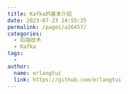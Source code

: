 ```yaml
---
title: Kafka的基本介绍
date: 2023-07-23 14:55:25
permalink: /pages/a26457/
categories:
  - 后端技术
  - Kafka
tags:
  - 
author: 
  name: erlangtui
  link: https://github.com/erlangtui
---
```

<!-- Kafka史上最详细原理总结分为上下两部分，承上启下
--------------------------

[Kafka史上最详细原理总结上](https://www.jianshu.com/p/734cf729d77b)
=========================================================

[Kafka史上最详细原理总结下](https://www.jianshu.com/p/acf010e67a19)
=========================================================

Kafka
-----

Kafka是最初由Linkedin公司开发，是一个分布式、支持分区的（partition）、多副本的（replica），基于zookeeper协调的分布式消息系统，它的最大的特性就是可以实时的处理大量数据以满足各种需求场景：比如基于hadoop的批处理系统、低延迟的实时系统、storm/Spark流式处理引擎，web/nginx日志、访问日志，消息服务等等，用scala语言编写，Linkedin于2010年贡献给了Apache基金会并成为顶级开源 项目。

1.前言
----

消息队列的性能好坏，其文件存储机制设计是衡量一个消息队列服务技术水平和最关键指标之一。下面将从Kafka文件存储机制和物理结构角度，分析Kafka是如何实现高效文件存储，及实际应用效果。

**1.1 Kafka的特性:**

*   高吞吐量、低延迟：kafka每秒可以处理几十万条消息，它的延迟最低只有几毫秒，每个topic可以分多个partition, consumer group 对partition进行consume操作。
    
*   可扩展性：kafka集群支持热扩展
    
*   持久性、可靠性：消息被持久化到本地磁盘，并且支持数据备份防止数据丢失
    
*   容错性：允许集群中节点失败（若副本数量为n,则允许n-1个节点失败）
    
*   高并发：支持数千个客户端同时读写
    

**1.2 Kafka的使用场景：**

*   日志收集：一个公司可以用Kafka可以收集各种服务的log，通过kafka以统一接口服务的方式开放给各种consumer，例如hadoop、Hbase、Solr等。
    
*   消息系统：解耦和生产者和消费者、缓存消息等。
    
*   用户活动跟踪：Kafka经常被用来记录web用户或者app用户的各种活动，如浏览网页、搜索、点击等活动，这些活动信息被各个服务器发布到kafka的topic中，然后订阅者通过订阅这些topic来做实时的监控分析，或者装载到hadoop、数据仓库中做离线分析和挖掘。
    
*   运营指标：Kafka也经常用来记录运营监控数据。包括收集各种分布式应用的数据，生产各种操作的集中反馈，比如报警和报告。
    
*   流式处理：比如spark streaming和storm
    
*   事件源
    

**1.3 Kakfa的设计思想**

*   Kakfa Broker Leader的选举：Kakfa Broker集群受Zookeeper管理。所有的Kafka Broker节点一起去Zookeeper上注册一个临时节点，因为只有一个Kafka Broker会注册成功，其他的都会失败，所以这个成功在Zookeeper上注册临时节点的这个Kafka Broker会成为Kafka Broker Controller，其他的Kafka broker叫Kafka Broker follower。（这个过程叫Controller在ZooKeeper注册Watch）。这个Controller会监听其他的Kafka Broker的所有信息，如果这个kafka broker controller宕机了，在zookeeper上面的那个临时节点就会消失，此时所有的kafka broker又会一起去Zookeeper上注册一个临时节点，因为只有一个Kafka Broker会注册成功，其他的都会失败，所以这个成功在Zookeeper上注册临时节点的这个Kafka Broker会成为Kafka Broker Controller，其他的Kafka broker叫Kafka Broker follower。例如：一旦有一个broker宕机了，这个kafka broker controller会读取该宕机broker上所有的partition在zookeeper上的状态，并选取ISR列表中的一个replica作为partition leader（如果ISR列表中的replica全挂，选一个幸存的replica作为leader; 如果该partition的所有的replica都宕机了，则将新的leader设置为-1，等待恢复，等待ISR中的任一个Replica“活”过来，并且选它作为Leader；或选择第一个“活”过来的Replica（不一定是ISR中的）作为Leader），这个broker宕机的事情，kafka controller也会通知zookeeper，zookeeper就会通知其他的kafka broker。

这里曾经发生过一个bug，TalkingData使用Kafka0.8.1的时候，kafka controller在Zookeeper上注册成功后，它和Zookeeper通信的timeout时间是6s，也就是如果kafka controller如果有6s中没有和Zookeeper做心跳，那么Zookeeper就认为这个kafka controller已经死了，就会在Zookeeper上把这个临时节点删掉，那么其他Kafka就会认为controller已经没了，就会再次抢着注册临时节点，注册成功的那个kafka broker成为controller，然后，之前的那个kafka controller就需要各种shut down去关闭各种节点和事件的监听。但是当kafka的读写流量都非常巨大的时候，TalkingData的一个bug是，由于网络等原因，kafka controller和Zookeeper有6s中没有通信，于是重新选举出了一个新的kafka controller，但是原来的controller在shut down的时候总是不成功，这个时候producer进来的message由于Kafka集群中存在两个kafka controller而无法落地。导致数据淤积。

这里曾经还有一个bug，TalkingData使用Kafka0.8.1的时候，当ack=0的时候，表示producer发送出去message，只要对应的kafka broker topic partition leader接收到的这条message，producer就返回成功，不管partition leader 是否真的成功把message真正存到kafka。当ack=1的时候，表示producer发送出去message，同步的把message存到对应topic的partition的leader上，然后producer就返回成功，partition leader异步的把message同步到其他partition replica上。当ack=all或-1，表示producer发送出去message，同步的把message存到对应topic的partition的leader和对应的replica上之后，才返回成功。但是如果某个kafka controller 切换的时候，会导致partition leader的切换（老的 kafka controller上面的partition leader会选举到其他的kafka broker上）,但是这样就会导致丢数据。

*   Consumergroup：各个consumer（consumer 线程）可以组成一个组（Consumer group ），partition中的每个message只能被组（Consumer group ）中的一个consumer（consumer 线程）消费，如果一个message可以被多个consumer（consumer 线程）消费的话，那么这些consumer必须在不同的组。Kafka不支持一个partition中的message由两个或两个以上的同一个consumer group下的consumer thread来处理，除非再启动一个新的consumer group。所以如果想同时对一个topic做消费的话，启动多个consumer group就可以了，但是要注意的是，这里的多个consumer的消费都必须是顺序读取partition里面的message，新启动的consumer默认从partition队列最头端最新的地方开始阻塞的读message。它不能像AMQ那样可以多个BET作为consumer去互斥的（for update悲观锁）并发处理message，这是因为多个BET去消费一个Queue中的数据的时候，由于要保证不能多个线程拿同一条message，所以就需要行级别悲观所（for update）,这就导致了consume的性能下降，吞吐量不够。而kafka为了保证吞吐量，只允许同一个consumer group下的一个consumer线程去访问一个partition。如果觉得效率不高的时候，可以加partition的数量来横向扩展，那么再加新的consumer thread去消费。如果想多个不同的业务都需要这个topic的数据，起多个consumer group就好了，大家都是顺序的读取message，offsite的值互不影响。这样没有锁竞争，充分发挥了横向的扩展性，吞吐量极高。这也就形成了分布式消费的概念。
    
    当启动一个consumer group去消费一个topic的时候，无论topic里面有多个少个partition，无论我们consumer group里面配置了多少个consumer thread，这个consumer group下面的所有consumer thread一定会消费全部的partition；即便这个consumer group下只有一个consumer thread，那么这个consumer thread也会去消费所有的partition。因此，最优的设计就是，consumer group下的consumer thread的数量等于partition数量，这样效率是最高的。
    
    同一partition的一条message只能被同一个Consumer Group内的一个Consumer消费。不能够一个consumer group的多个consumer同时消费一个partition。
    
    一个consumer group下，无论有多少个consumer，这个consumer group一定回去把这个topic下所有的partition都消费了。当consumer group里面的consumer数量小于这个topic下的partition数量的时候，如下图groupA,groupB，就会出现一个conusmer thread消费多个partition的情况，总之是这个topic下的partition都会被消费。如果consumer group里面的consumer数量等于这个topic下的partition数量的时候，如下图groupC，此时效率是最高的，每个partition都有一个consumer thread去消费。当consumer group里面的consumer数量大于这个topic下的partition数量的时候，如下图GroupD，就会有一个consumer thread空闲。因此，我们在设定consumer group的时候，只需要指明里面有几个consumer数量即可，无需指定对应的消费partition序号，consumer会自动进行rebalance。
    
    多个Consumer Group下的consumer可以消费同一条message，但是这种消费也是以o（1）的方式顺序的读取message去消费,，所以一定会重复消费这批message的，不能向AMQ那样多个BET作为consumer消费（对message加锁，消费的时候不能重复消费message）
    
*   Consumer Rebalance的触发条件：（1）Consumer增加或删除会触发 Consumer Group的Rebalance（2）Broker的增加或者减少都会触发 Consumer Rebalance
    
*   Consumer： Consumer处理partition里面的message的时候是o（1）顺序读取的。所以必须维护着上一次读到哪里的offsite信息。high level API,offset存于Zookeeper中，low level API的offset由自己维护。一般来说都是使用high level api的。Consumer的delivery gurarantee，默认是读完message先commmit再处理message，autocommit默认是true，这时候先commit就会更新offsite+1，一旦处理失败，offsite已经+1，这个时候就会丢message；也可以配置成读完消息处理再commit，这种情况下consumer端的响应就会比较慢的，需要等处理完才行。
    

一般情况下，一定是一个consumer group处理一个topic的message。Best Practice是这个consumer group里面consumer的数量等于topic里面partition的数量，这样效率是最高的，一个consumer thread处理一个partition。如果这个consumer group里面consumer的数量小于topic里面partition的数量，就会有consumer thread同时处理多个partition（这个是kafka自动的机制，我们不用指定），但是总之这个topic里面的所有partition都会被处理到的。。如果这个consumer group里面consumer的数量大于topic里面partition的数量，多出的consumer thread就会闲着啥也不干，剩下的是一个consumer thread处理一个partition，这就造成了资源的浪费，因为一个partition不可能被两个consumer thread去处理。所以我们线上的分布式多个service服务，每个service里面的kafka consumer数量都小于对应的topic的partition数量，但是所有服务的consumer数量只和等于partition的数量，这是因为分布式service服务的所有consumer都来自一个consumer group，如果来自不同的consumer group就会处理重复的message了（同一个consumer group下的consumer不能处理同一个partition，不同的consumer group可以处理同一个topic，那么都是顺序处理message，一定会处理重复的。一般这种情况都是两个不同的业务逻辑，才会启动两个consumer group来处理一个topic）。

如果producer的流量增大，当前的topic的parition数量=consumer数量，这时候的应对方式就是很想扩展：增加topic下的partition，同时增加这个consumer group下的consumer。

![](https://upload-images.jianshu.io/upload_images/13587608-7ced95a31c934e65)

image

*   Delivery Mode : Kafka producer 发送message不用维护message的offsite信息，因为这个时候，offsite就相当于一个自增id，producer就尽管发送message就好了。而且Kafka与AMQ不同，AMQ大都用在处理业务逻辑上，而Kafka大都是日志，所以Kafka的producer一般都是大批量的batch发送message，向这个topic一次性发送一大批message，load balance到一个partition上，一起插进去，offsite作为自增id自己增加就好。但是Consumer端是需要维护这个partition当前消费到哪个message的offsite信息的，这个offsite信息，high level api是维护在Zookeeper上，low level api是自己的程序维护。（Kafka管理界面上只能显示high level api的consumer部分，因为low level api的partition offsite信息是程序自己维护，kafka是不知道的，无法在管理界面上展示 ）当使用high level api的时候，先拿message处理，再定时自动commit offsite+1（也可以改成手动）, 并且kakfa处理message是没有锁操作的。因此如果处理message失败，此时还没有commit offsite+1，当consumer thread重启后会重复消费这个message。但是作为高吞吐量高并发的实时处理系统，at least once的情况下，至少一次会被处理到，是可以容忍的。如果无法容忍，就得使用low level api来自己程序维护这个offsite信息，那么想什么时候commit offsite+1就自己搞定了。
    
*   Topic & Partition：Topic相当于传统消息系统MQ中的一个队列queue，producer端发送的message必须指定是发送到哪个topic，但是不需要指定topic下的哪个partition，因为kafka会把收到的message进行load balance，均匀的分布在这个topic下的不同的partition上（ hash(message) % \[broker数量\] ）。物理上存储上，这个topic会分成一个或多个partition，每个partiton相当于是一个子queue。在物理结构上，每个partition对应一个物理的目录（文件夹），文件夹命名是\[topicname\]_\[partition\]_\[序号\]，一个topic可以有无数多的partition，根据业务需求和数据量来设置。在kafka配置文件中可随时更高num.partitions参数来配置更改topic的partition数量，在创建Topic时通过参数指定parittion数量。Topic创建之后通过Kafka提供的工具也可以修改partiton数量。
    
    一般来说，（1）一个Topic的Partition数量大于等于Broker的数量，可以提高吞吐率。（2）同一个Partition的Replica尽量分散到不同的机器，高可用。
    
    当add a new partition的时候，partition里面的message不会重新进行分配，原来的partition里面的message数据不会变，新加的这个partition刚开始是空的，随后进入这个topic的message就会重新参与所有partition的load balance
    
*   Partition Replica：每个partition可以在其他的kafka broker节点上存副本，以便某个kafka broker节点宕机不会影响这个kafka集群。存replica副本的方式是按照kafka broker的顺序存。例如有5个kafka broker节点，某个topic有3个partition，每个partition存2个副本，那么partition1存broker1,broker2，partition2存broker2,broker3。。。以此类推（replica副本数目不能大于kafka broker节点的数目，否则报错。这里的replica数其实就是partition的副本总数，其中包括一个leader，其他的就是copy副本）。这样如果某个broker宕机，其实整个kafka内数据依然是完整的。但是，replica副本数越高，系统虽然越稳定，但是回来带资源和性能上的下降；replica副本少的话，也会造成系统丢数据的风险。
    
    （1）怎样传送消息：producer先把message发送到partition leader，再由leader发送给其他partition follower。（如果让producer发送给每个replica那就太慢了）
    
    （2）在向Producer发送ACK前需要保证有多少个Replica已经收到该消息：根据ack配的个数而定
    
    （3）怎样处理某个Replica不工作的情况：如果这个部工作的partition replica不在ack列表中，就是producer在发送消息到partition leader上，partition leader向partition follower发送message没有响应而已，这个不会影响整个系统，也不会有什么问题。如果这个不工作的partition replica在ack列表中的话，producer发送的message的时候会等待这个不工作的partition replca写message成功，但是会等到time out，然后返回失败因为某个ack列表中的partition replica没有响应，此时kafka会自动的把这个部工作的partition replica从ack列表中移除，以后的producer发送message的时候就不会有这个ack列表下的这个部工作的partition replica了。
    
    （4）怎样处理Failed Replica恢复回来的情况：如果这个partition replica之前不在ack列表中，那么启动后重新受Zookeeper管理即可，之后producer发送message的时候，partition leader会继续发送message到这个partition follower上。如果这个partition replica之前在ack列表中，此时重启后，需要把这个partition replica再手动加到ack列表中。（ack列表是手动添加的，出现某个部工作的partition replica的时候自动从ack列表中移除的）
    
*   Partition leader与follower：partition也有leader和follower之分。leader是主partition，producer写kafka的时候先写partition leader，再由partition leader push给其他的partition follower。partition leader与follower的信息受Zookeeper控制，一旦partition leader所在的broker节点宕机，zookeeper会冲其他的broker的partition follower上选择follower变为parition leader。
    
*   Topic分配partition和partition replica的算法：（1）将Broker（size=n）和待分配的Partition排序。（2）将第i个Partition分配到第（i%n）个Broker上。（3）将第i个Partition的第j个Replica分配到第（(i + j) % n）个Broker上
    
*   消息投递可靠性
    

一个消息如何算投递成功，Kafka提供了三种模式：

*   第一种是啥都不管，发送出去就当作成功，这种情况当然不能保证消息成功投递到broker；
    
*   第二种是Master-Slave模型，只有当Master和所有Slave都接收到消息时，才算投递成功，这种模型提供了最高的投递可靠性，但是损伤了性能；
    
*   第三种模型，即只要Master确认收到消息就算投递成功；实际使用时，根据应用特性选择，绝大多数情况下都会中和可靠性和性能选择第三种模型
    
    消息在broker上的可靠性，因为消息会持久化到磁盘上，所以如果正常stop一个broker，其上的数据不会丢失；但是如果不正常stop，可能会使存在页面缓存来不及写入磁盘的消息丢失，这可以通过配置flush页面缓存的周期、阈值缓解，但是同样会频繁的写磁盘会影响性能，又是一个选择题，根据实际情况配置。
    
    消息消费的可靠性，Kafka提供的是“At least once”模型，因为消息的读取进度由offset提供，offset可以由消费者自己维护也可以维护在zookeeper里，但是当消息消费后consumer挂掉，offset没有即时写回，就有可能发生重复读的情况，这种情况同样可以通过调整commit offset周期、阈值缓解，甚至消费者自己把消费和commit offset做成一个事务解决，但是如果你的应用不在乎重复消费，那就干脆不要解决，以换取最大的性能。
    
*   Partition ack：当ack=1，表示producer写partition leader成功后，broker就返回成功，无论其他的partition follower是否写成功。当ack=2，表示producer写partition leader和其他一个follower成功的时候，broker就返回成功，无论其他的partition follower是否写成功。当ack=-1\[parition的数量\]的时候，表示只有producer全部写成功的时候，才算成功，kafka broker才返回成功信息。这里需要注意的是，如果ack=1的时候，一旦有个broker宕机导致partition的follower和leader切换，会导致丢数据。
    
    ![](https://upload-images.jianshu.io/upload_images/13587608-e9c9611818b76d97)
    
    image
    

![](https://upload-images.jianshu.io/upload_images/13587608-9a78284fa93c52dc)

image

*   message状态：在Kafka中，消息的状态被保存在consumer中，broker不会关心哪个消息被消费了被谁消费了，只记录一个offset值（指向partition中下一个要被消费的消息位置），这就意味着如果consumer处理不好的话，broker上的一个消息可能会被消费多次。
    
*   message持久化：Kafka中会把消息持久化到本地文件系统中，并且保持o(1)极高的效率。我们众所周知IO读取是非常耗资源的性能也是最慢的，这就是为了数据库的瓶颈经常在IO上，需要换SSD硬盘的原因。但是Kafka作为吞吐量极高的MQ，却可以非常高效的message持久化到文件。这是因为Kafka是顺序写入o（1）的时间复杂度，速度非常快。也是高吞吐量的原因。由于message的写入持久化是顺序写入的，因此message在被消费的时候也是按顺序被消费的，保证partition的message是顺序消费的。一般的机器,单机每秒100k条数据。
    
*   message有效期：Kafka会长久保留其中的消息，以便consumer可以多次消费，当然其中很多细节是可配置的。
    
*   Produer : Producer向Topic发送message，不需要指定partition，直接发送就好了。kafka通过partition ack来控制是否发送成功并把信息返回给producer，producer可以有任意多的thread，这些kafka服务器端是不care的。Producer端的delivery guarantee默认是At least once的。也可以设置Producer异步发送实现At most once。Producer可以用主键幂等性实现Exactly once
    
*   Kafka高吞吐量： Kafka的高吞吐量体现在读写上，分布式并发的读和写都非常快，写的性能体现在以o(1)的时间复杂度进行顺序写入。读的性能体现在以o(1)的时间复杂度进行顺序读取， 对topic进行partition分区，consume group中的consume线程可以以很高能性能进行顺序读。
    
*   Kafka delivery guarantee(message传送保证)：（1）At most once消息可能会丢，绝对不会重复传输；（2）At least once 消息绝对不会丢，但是可能会重复传输；（3）Exactly once每条信息肯定会被传输一次且仅传输一次，这是用户想要的。
    
*   批量发送：Kafka支持以消息集合为单位进行批量发送，以提高push效率。
    
*   push-and-pull : Kafka中的Producer和consumer采用的是push-and-pull模式，即Producer只管向broker push消息，consumer只管从broker pull消息，两者对消息的生产和消费是异步的。
    
*   Kafka集群中broker之间的关系：不是主从关系，各个broker在集群中地位一样，我们可以随意的增加或删除任何一个broker节点。
    
*   负载均衡方面： Kafka提供了一个 metadata API来管理broker之间的负载（对Kafka0.8.x而言，对于0.7.x主要靠zookeeper来实现负载均衡）。
    
*   同步异步：Producer采用异步push方式，极大提高Kafka系统的吞吐率（可以通过参数控制是采用同步还是异步方式）。
    
*   分区机制partition：Kafka的broker端支持消息分区partition，Producer可以决定把消息发到哪个partition，在一个partition 中message的顺序就是Producer发送消息的顺序，一个topic中可以有多个partition，具体partition的数量是可配置的。partition的概念使得kafka作为MQ可以横向扩展，吞吐量巨大。partition可以设置replica副本，replica副本存在不同的kafka broker节点上，第一个partition是leader,其他的是follower，message先写到partition leader上，再由partition leader push到parition follower上。所以说kafka可以水平扩展，也就是扩展partition。
    
*   离线数据装载：Kafka由于对可拓展的数据持久化的支持，它也非常适合向Hadoop或者数据仓库中进行数据装载。
    
*   实时数据与离线数据：kafka既支持离线数据也支持实时数据，因为kafka的message持久化到文件，并可以设置有效期，因此可以把kafka作为一个高效的存储来使用，可以作为离线数据供后面的分析。当然作为分布式实时消息系统，大多数情况下还是用于实时的数据处理的，但是当cosumer消费能力下降的时候可以通过message的持久化在淤积数据在kafka。
    
*   插件支持：现在不少活跃的社区已经开发出不少插件来拓展Kafka的功能，如用来配合Storm、Hadoop、flume相关的插件。
    
*   解耦: 相当于一个MQ，使得Producer和Consumer之间异步的操作，系统之间解耦
    
*   冗余: replica有多个副本，保证一个broker node宕机后不会影响整个服务
    
*   扩展性: broker节点可以水平扩展，partition也可以水平增加，partition replica也可以水平增加
    
*   峰值: 在访问量剧增的情况下，kafka水平扩展, 应用仍然需要继续发挥作用
    
*   可恢复性: 系统的一部分组件失效时，由于有partition的replica副本，不会影响到整个系统。
    
*   顺序保证性：由于kafka的producer的写message与consumer去读message都是顺序的读写，保证了高效的性能。
    
*   缓冲：由于producer那面可能业务很简单，而后端consumer业务会很复杂并有数据库的操作，因此肯定是producer会比consumer处理速度快，如果没有kafka，producer直接调用consumer，那么就会造成整个系统的处理速度慢，加一层kafka作为MQ，可以起到缓冲的作用。
    
*   异步通信：作为MQ，Producer与Consumer异步通信
    

2.Kafka文件存储机制
-------------

2.1 Kafka部分名词解释如下：
------------------

```
 Kafka中发布订阅的对象是topic。我们可以为每类数据创建一个topic，把向topic发布消息的客户端称作producer，从topic订阅消息的客户端称作consumer。Producers和consumers可以同时从多个topic读写数据。一个kafka集群由一个或多个broker服务器组成，它负责持久化和备份具体的kafka消息。

```

*   Broker：Kafka节点，一个Kafka节点就是一个broker，多个broker可以组成一个Kafka集群。
*   Topic：一类消息，消息存放的目录即主题，例如page view日志、click日志等都可以以topic的形式存在，Kafka集群能够同时负责多个topic的分发。
*   Partition：topic物理上的分组，一个topic可以分为多个partition，每个partition是一个有序的队列
*   Segment：partition物理上由多个segment组成，每个Segment存着message信息
*   Producer : 生产message发送到topic
*   Consumer : 订阅topic消费message, consumer作为一个线程来消费
*   Consumer Group：一个Consumer Group包含多个consumer, 这个是预先在配置文件中配置好的。各个consumer（consumer 线程）可以组成一个组（Consumer group ），partition中的每个message只能被组（Consumer group ） 中的一个consumer（consumer 线程 ）消费，如果一个message可以被多个consumer（consumer 线程 ） 消费的话，那么这些consumer必须在不同的组。Kafka不支持一个partition中的message由两个或两个以上的consumer thread来处理，即便是来自不同的consumer group的也不行。它不能像AMQ那样可以多个BET作为consumer去处理message，这是因为多个BET去消费一个Queue中的数据的时候，由于要保证不能多个线程拿同一条message，所以就需要行级别悲观所（for update）,这就导致了consume的性能下降，吞吐量不够。而kafka为了保证吞吐量，只允许一个consumer线程去访问一个partition。如果觉得效率不高的时候，可以加partition的数量来横向扩展，那么再加新的consumer thread去消费。这样没有锁竞争，充分发挥了横向的扩展性，吞吐量极高。这也就形成了分布式消费的概念。

\*\*2.2 kafka一些原理概念 \*\*

**_1.持久化_**

kafka使用文件存储消息(append only log),这就直接决定kafka在性能上严重依赖文件系统的本身特性.且无论任何OS下,对文件系统本身的优化是非常艰难的.文件缓存/直接内存映射等是常用的手段.因为kafka是对日志文件进行append操作,因此磁盘检索的开支是较小的;同时为了减少磁盘写入的次数,broker会将消息暂时buffer起来,当消息的个数(或尺寸)达到一定阀值时,再flush到磁盘,这样减少了磁盘IO调用的次数.对于kafka而言,较高性能的磁盘,将会带来更加直接的性能提升.

**_2.性能_**

除磁盘IO之外,我们还需要考虑网络IO,这直接关系到kafka的吞吐量问题.kafka并没有提供太多高超的技巧;对于producer端,可以将消息buffer起来,当消息的条数达到一定阀值时,批量发送给broker;对于consumer端也是一样,批量fetch多条消息.不过消息量的大小可以通过配置文件来指定.对于kafka broker端,似乎有个sendfile系统调用可以潜在的提升网络IO的性能:将文件的数据映射到系统内存中,socket直接读取相应的内存区域即可,而无需进程再次copy和交换(这里涉及到"磁盘IO数据"/"内核内存"/"进程内存"/"网络缓冲区",多者之间的数据copy).

其实对于producer/consumer/broker三者而言,CPU的开支应该都不大,因此启用消息压缩机制是一个良好的策略;压缩需要消耗少量的CPU资源,不过对于kafka而言,网络IO更应该需要考虑.可以将任何在网络上传输的消息都经过压缩.kafka支持gzip/snappy等多种压缩方式.

**_3.负载均衡_**

kafka集群中的任何一个broker,都可以向producer提供metadata信息,这些metadata中包含"集群中存活的servers列表"/"partitions leader列表"等信息(请参看zookeeper中的节点信息). 当producer获取到metadata信息之后, producer将会和Topic下所有partition leader保持socket连接;消息由producer直接通过socket发送到broker,中间不会经过任何"路由层".

异步发送，将多条消息暂且在客户端buffer起来,并将他们批量发送到broker;小数据IO太多,会拖慢整体的网络延迟,批量延迟发送事实上提升了网络效率;不过这也有一定的隐患,比如当producer失效时,那些尚未发送的消息将会丢失。

**_4.Topic模型_**

其他JMS实现,消息消费的位置是有prodiver保留,以便避免重复发送消息或者将没有消费成功的消息重发等,同时还要控制消息的状态.这就要求JMS broker需要太多额外的工作.在kafka中,partition中的消息只有一个consumer在消费,且不存在消息状态的控制,也没有复杂的消息确认机制,可见kafka broker端是相当轻量级的.当消息被consumer接收之后,consumer可以在本地保存最后消息的offset,并间歇性的向zookeeper注册offset.由此可见,consumer客户端也很轻量级。

kafka中consumer负责维护消息的消费记录,而broker则不关心这些,这种设计不仅提高了consumer端的灵活性,也适度的减轻了broker端设计的复杂度;这是和众多JMS prodiver的区别.此外,kafka中消息ACK的设计也和JMS有很大不同,kafka中的消息是批量(通常以消息的条数或者chunk的尺寸为单位)发送给consumer,当消息消费成功后,向zookeeper提交消息的offset,而不会向broker交付ACK.或许你已经意识到,这种"宽松"的设计,将会有"丢失"消息/"消息重发"的危险.

**_5.消息传输一致_**

Kafka提供3种消息传输一致性语义：最多1次，最少1次，恰好1次。

最少1次：可能会重传数据，有可能出现数据被重复处理的情况;

最多1次：可能会出现数据丢失情况;

恰好1次：并不是指真正只传输1次，只不过有一个机制。确保不会出现“数据被重复处理”和“数据丢失”的情况。

at most once: 消费者fetch消息,然后保存offset,然后处理消息;当client保存offset之后,但是在消息处理过程中consumer进程失效(crash),导致部分消息未能继续处理.那么此后可能其他consumer会接管,但是因为offset已经提前保存,那么新的consumer将不能fetch到offset之前的消息(尽管它们尚没有被处理),这就是"at most once".

at least once: 消费者fetch消息,然后处理消息,然后保存offset.如果消息处理成功之后,但是在保存offset阶段zookeeper异常或者consumer失效,导致保存offset操作未能执行成功,这就导致接下来再次fetch时可能获得上次已经处理过的消息,这就是"at least once".

"Kafka Cluster"到消费者的场景中可以采取以下方案来得到“恰好1次”的一致性语义：

最少1次＋消费者的输出中额外增加已处理消息最大编号：由于已处理消息最大编号的存在，不会出现重复处理消息的情况。

**_6.副本_**

kafka中,replication策略是基于partition,而不是topic;kafka将每个partition数据复制到多个server上,任何一个partition有一个leader和多个follower(可以没有);备份的个数可以通过broker配置文件来设定。leader处理所有的read-write请求,follower需要和leader保持同步.Follower就像一个"consumer",消费消息并保存在本地日志中;leader负责跟踪所有的follower状态,如果follower"落后"太多或者失效,leader将会把它从replicas同步列表中删除.当所有的follower都将一条消息保存成功,此消息才被认为是"committed",那么此时consumer才能消费它,这种同步策略,就要求follower和leader之间必须具有良好的网络环境.即使只有一个replicas实例存活,仍然可以保证消息的正常发送和接收,只要zookeeper集群存活即可.

选择follower时需要兼顾一个问题,就是新leader server上所已经承载的partition leader的个数,如果一个server上有过多的partition leader,意味着此server将承受着更多的IO压力.在选举新leader,需要考虑到"负载均衡",partition leader较少的broker将会更有可能成为新的leader.

**_7.log_**

每个log entry格式为"4个字节的数字N表示消息的长度" + "N个字节的消息内容";每个日志都有一个offset来唯一的标记一条消息,offset的值为8个字节的数字,表示此消息在此partition中所处的起始位置..每个partition在物理存储层面,有多个log file组成(称为segment).segment file的命名为"最小offset".kafka.例如"00000000000.kafka";其中"最小offset"表示此segment中起始消息的offset.

获取消息时,需要指定offset和最大chunk尺寸,offset用来表示消息的起始位置,chunk size用来表示最大获取消息的总长度(间接的表示消息的条数).根据offset,可以找到此消息所在segment文件,然后根据segment的最小offset取差值,得到它在file中的相对位置,直接读取输出即可.

![](https://upload-images.jianshu.io/upload_images/13587608-f32531603f087811)

image

**_8.分布式_**

kafka使用zookeeper来存储一些meta信息,并使用了zookeeper watch机制来发现meta信息的变更并作出相应的动作(比如consumer失效,触发负载均衡等)

Broker node registry: 当一个kafka broker启动后,首先会向zookeeper注册自己的节点信息(临时znode),同时当broker和zookeeper断开连接时,此znode也会被删除.

Broker Topic Registry: 当一个broker启动时,会向zookeeper注册自己持有的topic和partitions信息,仍然是一个临时znode.

Consumer and Consumer group: 每个consumer客户端被创建时,会向zookeeper注册自己的信息;此作用主要是为了"负载均衡".一个group中的多个consumer可以交错的消费一个topic的所有partitions;简而言之,保证此topic的所有partitions都能被此group所消费,且消费时为了性能考虑,让partition相对均衡的分散到每个consumer上.

Consumer id Registry: 每个consumer都有一个唯一的ID(host:uuid,可以通过配置文件指定,也可以由系统生成),此id用来标记消费者信息.

Consumer offset Tracking: 用来跟踪每个consumer目前所消费的partition中最大的offset.此znode为持久节点,可以看出offset跟group\_id有关,以表明当group中一个消费者失效,其他consumer可以继续消费.

Partition Owner registry: 用来标记partition正在被哪个consumer消费.临时znode。此节点表达了"一个partition"只能被group下一个consumer消费,同时当group下某个consumer失效,那么将会触发负载均衡(即:让partitions在多个consumer间均衡消费,接管那些"游离"的partitions)

当consumer启动时,所触发的操作:

A) 首先进行"Consumer id Registry";

B) 然后在"Consumer id Registry"节点下注册一个watch用来监听当前group中其他consumer的"leave"和"join";只要此znode path下节点列表变更,都会触发此group下consumer的负载均衡.(比如一个consumer失效,那么其他consumer接管partitions).

C) 在"Broker id registry"节点下,注册一个watch用来监听broker的存活情况;如果broker列表变更,将会触发所有的groups下的consumer重新balance.

总结:

1.  Producer端使用zookeeper用来"发现"broker列表,以及和Topic下每个partition leader建立socket连接并发送消息.
    
2.  Broker端使用zookeeper用来注册broker信息,已经监测partition leader存活性.
    
3.  Consumer端使用zookeeper用来注册consumer信息,其中包括consumer消费的partition列表等,同时也用来发现broker列表,并和partition leader建立socket连接,并获取消息。
    

**_9.Leader的选择_**

Kafka的核心是日志文件，日志文件在集群中的同步是分布式数据系统最基础的要素。

如果leaders永远不会down的话我们就不需要followers了！一旦leader down掉了，需要在followers中选择一个新的leader.但是followers本身有可能延时太久或者crash，所以必须选择高质量的follower作为leader.必须保证，一旦一个消息被提交了，但是leader down掉了，新选出的leader必须可以提供这条消息。大部分的分布式系统采用了多数投票法则选择新的leader,对于多数投票法则，就是根据所有副本节点的状况动态的选择最适合的作为leader.Kafka并不是使用这种方法。

Kafka动态维护了一个同步状态的副本的集合（a set of in-sync replicas），简称ISR，在这个集合中的节点都是和leader保持高度一致的，任何一条消息必须被这个集合中的每个节点读取并追加到日志中了，才回通知外部这个消息已经被提交了。因此这个集合中的任何一个节点随时都可以被选为leader.ISR在ZooKeeper中维护。ISR中有f+1个节点，就可以允许在f个节点down掉的情况下不会丢失消息并正常提供服。ISR的成员是动态的，如果一个节点被淘汰了，当它重新达到“同步中”的状态时，他可以重新加入ISR.这种leader的选择方式是非常快速的，适合kafka的应用场景。

一个邪恶的想法：如果所有节点都down掉了怎么办？Kafka对于数据不会丢失的保证，是基于至少一个节点是存活的，一旦所有节点都down了，这个就不能保证了。

实际应用中，当所有的副本都down掉时，必须及时作出反应。可以有以下两种选择:

1\. 等待ISR中的任何一个节点恢复并担任leader。

2\. 选择所有节点中（不只是ISR）第一个恢复的节点作为leader.

这是一个在可用性和连续性之间的权衡。如果等待ISR中的节点恢复，一旦ISR中的节点起不起来或者数据都是了，那集群就永远恢复不了了。如果等待ISR意外的节点恢复，这个节点的数据就会被作为线上数据，有可能和真实的数据有所出入，因为有些数据它可能还没同步到。Kafka目前选择了第二种策略，在未来的版本中将使这个策略的选择可配置，可以根据场景灵活的选择。

这种窘境不只Kafka会遇到，几乎所有的分布式数据系统都会遇到。

**_10.副本管理_**

以上仅仅以一个topic一个分区为例子进行了讨论，但实际上一个Kafka将会管理成千上万的topic分区.Kafka尽量的使所有分区均匀的分布到集群所有的节点上而不是集中在某些节点上，另外主从关系也尽量均衡这样每个几点都会担任一定比例的分区的leader.

优化leader的选择过程也是很重要的，它决定了系统发生故障时的空窗期有多久。Kafka选择一个节点作为“controller”,当发现有节点down掉的时候它负责在游泳分区的所有节点中选择新的leader,这使得Kafka可以批量的高效的管理所有分区节点的主从关系。如果controller down掉了，活着的节点中的一个会备切换为新的controller.

**_11.Leader与副本同步_**

对于某个分区来说，保存正分区的"broker"为该分区的"leader"，保存备份分区的"broker"为该分区的"follower"。备份分区会完全复制正分区的消息，包括消息的编号等附加属性值。为了保持正分区和备份分区的内容一致，Kafka采取的方案是在保存备份分区的"broker"上开启一个消费者进程进行消费，从而使得正分区的内容与备份分区的内容保持一致。一般情况下，一个分区有一个“正分区”和零到多个“备份分区”。可以配置“正分区+备份分区”的总数量，关于这个配置，不同主题可以有不同的配置值。注意，生产者，消费者只与保存正分区的"leader"进行通信。

Kafka允许topic的分区拥有若干副本，这个数量是可以配置的，你可以为每个topic配置副本的数量。Kafka会自动在每个副本上备份数据，所以当一个节点down掉时数据依然是可用的。

Kafka的副本功能不是必须的，你可以配置只有一个副本，这样其实就相当于只有一份数据。

创建副本的单位是topic的分区，每个分区都有一个leader和零或多个followers.所有的读写操作都由leader处理，一般分区的数量都比broker的数量多的多，各分区的leader均匀的分布在brokers中。所有的followers都复制leader的日志，日志中的消息和顺序都和leader中的一致。followers向普通的consumer那样从leader那里拉取消息并保存在自己的日志文件中。

许多分布式的消息系统自动的处理失败的请求，它们对一个节点是否着（alive）”有着清晰的定义。Kafka判断一个节点是否活着有两个条件：

1\. 节点必须可以维护和ZooKeeper的连接，Zookeeper通过心跳机制检查每个节点的连接。

2\. 如果节点是个follower,他必须能及时的同步leader的写操作，延时不能太久。

符合以上条件的节点准确的说应该是“同步中的（in sync）”，而不是模糊的说是“活着的”或是“失败的”。Leader会追踪所有“同步中”的节点，一旦一个down掉了，或是卡住了，或是延时太久，leader就会把它移除。至于延时多久算是“太久”，是由参数replica.lag.max.messages决定的，怎样算是卡住了，怎是由参数replica.lag.time.max.ms决定的。

只有当消息被所有的副本加入到日志中时，才算是“committed”，只有committed的消息才会发送给consumer，这样就不用担心一旦leader down掉了消息会丢失。Producer也可以选择是否等待消息被提交的通知，这个是由参数acks决定的。

Kafka保证只要有一个“同步中”的节点，“committed”的消息就不会丢失。

**2.3 kafka拓扑结构**

```
![image](http://upload-images.jianshu.io/upload_images/13587608-31ec6569005cb495?imageMogr2/auto-orient/strip%7CimageView2/2/w/1240)

   一个典型的Kafka集群中包含若干Producer（可以是web前端FET，或者是服务器日志等），若干broker（Kafka支持水平扩展，一般broker数量越多，集群吞吐率越高），若干ConsumerGroup，以及一个Zookeeper集群。Kafka通过Zookeeper管理Kafka集群配置：选举Kafka broker的leader，以及在Consumer Group发生变化时进行rebalance，因为consumer消费kafka topic的partition的offsite信息是存在Zookeeper的。Producer使用push模式将消息发布到broker，Consumer使用pull模式从broker订阅并消费消息。

```

分析过程分为以下4个步骤：

*   topic中partition存储分布
*   partiton中文件存储方式 (partition在linux服务器上就是一个目录（文件夹）)
*   partiton中segment文件存储结构
*   在partition中如何通过offset查找message

通过上述4过程详细分析，我们就可以清楚认识到kafka文件存储机制的奥秘。

**2.3 topic中partition存储分布**

假设实验环境中Kafka集群只有一个broker，xxx/message-folder为数据文件存储根目录，在Kafka broker中server.properties文件配置(参数log.dirs=xxx/message-folder)，例如创建2个topic名 称分别为report\_push、launch\_info, partitions数量都为partitions=4

存储路径和目录规则为：

xxx/message-folder

|--report\_push-0  
|--report\_push-1  
|--report\_push-2  
|--report\_push-3  
|--launch\_info-0  
|--launch\_info-1  
|--launch\_info-2  
|--launch\_info-3

在Kafka文件存储中，同一个topic下有多个不同partition，每个partition为一个目录，partiton命名规则为topic名称+有序序号，第一个partiton序号从0开始，序号最大值为partitions数量减1。

消息发送时都被发送到一个topic，其本质就是一个目录，而topic由是由一些Partition组成,其组织结构如下图所示：

我们可以看到，Partition是一个Queue的结构，每个Partition中的消息都是有序的，生产的消息被不断追加到Partition上，其中的每一个消息都被赋予了一个唯一的offset值。

Kafka集群会保存所有的消息，不管消息有没有被消费；我们可以设定消息的过期时间，只有过期的数据才会被自动清除以释放磁盘空间。比如我们设置消息过期时间为2天，那么这2天内的所有消息都会被保存到集群中，数据只有超过了两天才会被清除。

Kafka只维护在Partition中的offset值，因为这个offsite标识着这个partition的message消费到哪条了。Consumer每消费一个消息，offset就会加1。其实消息的状态完全是由Consumer控制的，Consumer可以跟踪和重设这个offset值，这样的话Consumer就可以读取任意位置的消息。

把消息日志以Partition的形式存放有多重考虑，第一，方便在集群中扩展，每个Partition可以通过调整以适应它所在的机器，而一个topic又可以有多个Partition组成，因此整个集群就可以适应任意大小的数据了；第二就是可以提高并发，因为可以以Partition为单位读写了。

通过上面介绍的我们可以知道，kafka中的数据是持久化的并且能够容错的。Kafka允许用户为每个topic设置副本数量，副本数量决定了有几个broker来存放写入的数据。如果你的副本数量设置为3，那么一份数据就会被存放在3台不同的机器上，那么就允许有2个机器失败。一般推荐副本数量至少为2，这样就可以保证增减、重启机器时不会影响到数据消费。如果对数据持久化有更高的要求，可以把副本数量设置为3或者更多。

Kafka中的topic是以partition的形式存放的，每一个topic都可以设置它的partition数量，Partition的数量决定了组成topic的message的数量。Producer在生产数据时，会按照一定规则（这个规则是可以自定义的）把消息发布到topic的各个partition中。上面将的副本都是以partition为单位的，不过只有一个partition的副本会被选举成leader作为读写用。

关于如何设置partition值需要考虑的因素。一个partition只能被一个消费者消费（一个消费者可以同时消费多个partition），因此，如果设置的partition的数量小于consumer的数量，就会有消费者消费不到数据。所以，推荐partition的数量一定要大于同时运行的consumer的数量。另外一方面，建议partition的数量大于集群broker的数量，这样leader partition就可以均匀的分布在各个broker中，最终使得集群负载均衡。在Cloudera,每个topic都有上百个partition。需要注意的是，kafka需要为每个partition分配一些内存来缓存消息数据，如果partition数量越大，就要为kafka分配更大的heap space。

**2.4 partiton中文件存储方式**

*   每个partion(目录)相当于一个巨型文件被平均分配到多个大小相等segment(段)数据文件中。但每个段segment file消息数量不一定相等，这种特性方便old segment file快速被删除。
*   每个partiton只需要支持顺序读写就行了，segment文件生命周期由服务端配置参数决定。

这样做的好处就是能快速删除无用文件，有效提高磁盘利用率。

![](https://upload-images.jianshu.io/upload_images/13587608-2d8d24f919ec859d)

image

**2.5 partiton中segment文件存储结构**

producer发message到某个topic，message会被均匀的分布到多个partition上（随机或根据用户指定的回调函数进行分布），kafka broker收到message往对应partition的最后一个segment上添加该消息，当某个segment上的消息条数达到配置值或消息发布时间超过阈值时，segment上的消息会被flush到磁盘，只有flush到磁盘上的消息consumer才能消费，segment达到一定的大小后将不会再往该segment写数据，broker会创建新的segment。

每个part在内存中对应一个index，记录每个segment中的第一条消息偏移。

*   segment file组成：由2大部分组成，分别为index file和data file，此2个文件一一对应，成对出现，后缀".index"和“.log”分别表示为segment索引文件、数据文件.
*   segment文件命名规则：partion全局的第一个segment从0开始，后续每个segment文件名为上一个全局partion的最大offset(偏移message数)。数值最大为64位long大小，19位数字字符长度，没有数字用0填充。

每个segment中存储很多条消息，消息id由其逻辑位置决定，即从消息id可直接定位到消息的存储位置，避免id到位置的额外映射。

下面文件列表是笔者在Kafka broker上做的一个实验，创建一个topicXXX包含1 partition，设置每个segment大小为500MB,并启动producer向Kafka broker写入大量数据,如下图2所示segment文件列表形象说明了上述2个规则：

![](https://upload-images.jianshu.io/upload_images/13587608-fed31967e1bc814c)

image

以上述图2中一对segment file文件为例，说明segment中index<—->data file对应关系物理结构如下：

![](https://upload-images.jianshu.io/upload_images/13587608-c8eca81a0be80e05)

image

上述图3中索引文件存储大量元数据，数据文件存储大量消息，索引文件中元数据指向对应数据文件中message的物理[偏移地址](https://www.baidu.com/s?wd=%E5%81%8F%E7%A7%BB%E5%9C%B0%E5%9D%80&tn=24004469_oem_dg&rsv_dl=gh_pl_sl_csd)。其中以索引文件中 元数据3,497为例，依次在数据文件中表示第3个message(在全局partiton表示第368772个message)、以及该消息的物理偏移 地址为497。

从上述图3了解到segment data file由许多message组成，下面详细说明message物理结构如下：

![](https://upload-images.jianshu.io/upload_images/13587608-bd641c102fce4c20)

image

### 参数说明：

| 关键字 | 解释说明 |
| --- | --- |
| 8 byte offset | 在parition(分区)内的每条消息都有一个有序的id号，这个id号被称为偏移(offset),它可以唯一确定每条消息在parition(分区)内的位置。即offset表示partiion的第多少message |
| 4 byte message size | message大小 |
| 4 byte CRC32 | 用crc32校验message |
| 1 byte “magic" | 表示本次发布Kafka服务程序协议版本号 |
| 1 byte “attributes" | 表示为独立版本、或标识压缩类型、或编码类型。 |
| 4 byte key length | 表示key的长度,当key为-1时，K byte key字段不填 |
| K byte key | 可选 |
| value bytes payload | 表示实际消息数据。 |

**2.6 在partition中如何通过offset查找message**

例如读取offset=368776的message，需要通过下面2个步骤查找。

*   第一步查找segment file
    
    上述图2为例，其中00000000000000000000.index表示最开始的文件，起始偏移量(offset)为0.第二个文件 00000000000000368769.index的消息量起始偏移量为368770 = 368769 + 1.同样，第三个文件00000000000000737337.index的起始偏移量为737338=737337 + 1，其他后续文件依次类推，以起始偏移量命名并排序这些文件，只要根据offset **二分查找**文件列表，就可以快速定位到具体文件。
    
    当offset=368776时定位到00000000000000368769.index|log
    
*   第二步通过segment file查找message通过第一步定位到segment file，当offset=368776时，依次定位到00000000000000368769.index的元数据物理位置和 00000000000000368769.log的物理偏移地址，然后再通过00000000000000368769.log顺序查找直到 offset=368776为止。
    

segment index file采取稀疏索引存储方式，它减少索引文件大小，通过mmap可以直接内存操作，稀疏索引为数据文件的每个对应message设置一个元数据指针,它 比稠密索引节省了更多的存储空间，但查找起来需要消耗更多的时间。

kafka会记录offset到zk中。但是，zk client api对zk的频繁写入是一个低效的操作。0.8.2 kafka引入了native offset storage，将offset管理从zk移出，并且可以做到水平扩展。其原理就是利用了kafka的compacted topic，offset以consumer group,topic与partion的组合作为key直接提交到compacted topic中。同时Kafka又在内存中维护了的三元组来维护最新的offset信息，consumer来取最新offset信息的时候直接内存里拿即可。当然，kafka允许你快速的checkpoint最新的offset信息到磁盘上。 -->